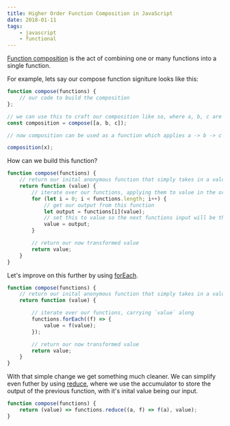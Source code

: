 ```yaml
---
title: Higher Order Function Composition in JavaScript
date: 2018-01-11
tags:
    - javascript
    - functional
---
```


<a href="https://en.wikipedia.org/wiki/Function_composition_(computer_science)">Function composition</a> is the act of combining one or many functions into a single function.

For example, lets say our compose function signiture looks like this:

```javascript
function compose(functions) {
    // our code to build the composition
};

// we can use this to craft our composition like so, where a, b, c are functions themselves
const composition = compose([a, b, c]);

// now composition can be used as a function which applies a -> b -> c to generate our output

composition(x);
```

How can we build this function?

```javascript
function compose(functions) {
    // return our inital anonymous function that simply takes in a value
    return function (value) {
        // iterate over our functions, applying them to value in the order given
        for (let i = 0; i < functions.length; i++) {
            // get our output from this function
            let output = functions[i](value);
            // set this to value so the next functions input will be this output
            value = output;
        }

        // return our now transformed value
        return value;
    }
}
```

Let's improve on this further by using [forEach](https://developer.mozilla.org/en-US/docs/Web/JavaScript/Reference/Global_Objects/Array/forEach).

```javascript
function compose(functions) {
    // return our inital anonymous function that simply takes in a value
    return function (value) {

        // iterate over our functions, carrying `value` along
        functions.forEach((f) => {
            value = f(value);
        });

        // return our now transformed value
        return value;
    }
}
```

With that simple change we get something much cleaner. We can simplify even futher by using [reduce](https://developer.mozilla.org/en-US/docs/Web/JavaScript/Reference/Global_Objects/Array/Reduce), where we use the accumulator to store the output of the previous function, with it's inital value being our input.

```javascript
function compose(functions) {
    return (value) => functions.reduce((a, f) => f(a), value);
}
```
